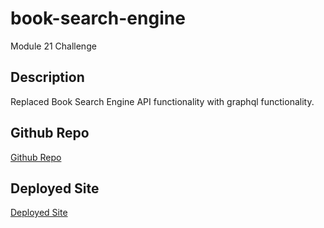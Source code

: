# book-search-engine

Module 21 Challenge

## Description

Replaced Book Search Engine API functionality with graphql functionality.

## Github Repo

[Github Repo](https://github.com/mlofaso/book-search-engine)

## Deployed Site

[Deployed Site](https://book-search-engine-ispe.onrender.com/)
